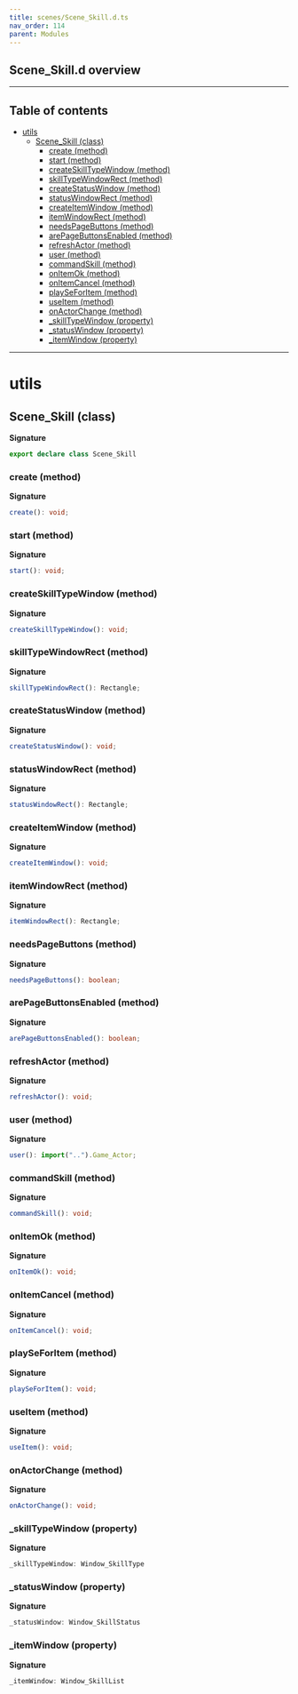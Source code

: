 ```yaml
---
title: scenes/Scene_Skill.d.ts
nav_order: 114
parent: Modules
---
```


## Scene_Skill.d overview

---

<h2 class="text-delta">Table of contents</h2>

- [utils](#utils)
  - [Scene_Skill (class)](#scene_skill-class)
    - [create (method)](#create-method)
    - [start (method)](#start-method)
    - [createSkillTypeWindow (method)](#createskilltypewindow-method)
    - [skillTypeWindowRect (method)](#skilltypewindowrect-method)
    - [createStatusWindow (method)](#createstatuswindow-method)
    - [statusWindowRect (method)](#statuswindowrect-method)
    - [createItemWindow (method)](#createitemwindow-method)
    - [itemWindowRect (method)](#itemwindowrect-method)
    - [needsPageButtons (method)](#needspagebuttons-method)
    - [arePageButtonsEnabled (method)](#arepagebuttonsenabled-method)
    - [refreshActor (method)](#refreshactor-method)
    - [user (method)](#user-method)
    - [commandSkill (method)](#commandskill-method)
    - [onItemOk (method)](#onitemok-method)
    - [onItemCancel (method)](#onitemcancel-method)
    - [playSeForItem (method)](#playseforitem-method)
    - [useItem (method)](#useitem-method)
    - [onActorChange (method)](#onactorchange-method)
    - [\_skillTypeWindow (property)](#_skilltypewindow-property)
    - [\_statusWindow (property)](#_statuswindow-property)
    - [\_itemWindow (property)](#_itemwindow-property)

---

# utils

## Scene_Skill (class)

**Signature**

```ts
export declare class Scene_Skill
```

### create (method)

**Signature**

```ts
create(): void;
```

### start (method)

**Signature**

```ts
start(): void;
```

### createSkillTypeWindow (method)

**Signature**

```ts
createSkillTypeWindow(): void;
```

### skillTypeWindowRect (method)

**Signature**

```ts
skillTypeWindowRect(): Rectangle;
```

### createStatusWindow (method)

**Signature**

```ts
createStatusWindow(): void;
```

### statusWindowRect (method)

**Signature**

```ts
statusWindowRect(): Rectangle;
```

### createItemWindow (method)

**Signature**

```ts
createItemWindow(): void;
```

### itemWindowRect (method)

**Signature**

```ts
itemWindowRect(): Rectangle;
```

### needsPageButtons (method)

**Signature**

```ts
needsPageButtons(): boolean;
```

### arePageButtonsEnabled (method)

**Signature**

```ts
arePageButtonsEnabled(): boolean;
```

### refreshActor (method)

**Signature**

```ts
refreshActor(): void;
```

### user (method)

**Signature**

```ts
user(): import("..").Game_Actor;
```

### commandSkill (method)

**Signature**

```ts
commandSkill(): void;
```

### onItemOk (method)

**Signature**

```ts
onItemOk(): void;
```

### onItemCancel (method)

**Signature**

```ts
onItemCancel(): void;
```

### playSeForItem (method)

**Signature**

```ts
playSeForItem(): void;
```

### useItem (method)

**Signature**

```ts
useItem(): void;
```

### onActorChange (method)

**Signature**

```ts
onActorChange(): void;
```

### \_skillTypeWindow (property)

**Signature**

```ts
_skillTypeWindow: Window_SkillType
```

### \_statusWindow (property)

**Signature**

```ts
_statusWindow: Window_SkillStatus
```

### \_itemWindow (property)

**Signature**

```ts
_itemWindow: Window_SkillList
```

